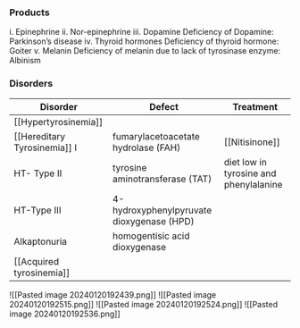### Products
i. Epinephrine
ii. Nor-epinephrine
iii. Dopamine
	 Deficiency of Dopamine: Parkinson’s disease
iv. Thyroid hormones
	 Deficiency of thyroid hormone: Goiter
v. Melanin
	Deficiency of melanin due to lack of tyrosinase enzyme: Albinism

### Disorders
| Disorder                     | Defect                                    | Treatment                              |
| ---------------------------- | ----------------------------------------- | -------------------------------------- |
| [[Hypertyrosinemia]]         |                                           |                                        |
| [[Hereditary Tyrosinemia]] I | fumarylacetoacetate hydrolase (FAH)       | [[Nitisinone]]                         |
| HT- Type II                  | tyrosine aminotransferase (TAT)           | diet low in tyrosine and phenylalanine |
| HT-Type III                  | 4-hydroxyphenylpyruvate dioxygenase (HPD) |                                        |
| Alkaptonuria                 | homogentisic acid dioxygenase             |                                        |
| [[Acquired tyrosinemia]]     |                                           |                                        |

![[Pasted image 20240120192439.png]]
![[Pasted image 20240120192515.png]]
![[Pasted image 20240120192524.png]]
![[Pasted image 20240120192536.png]]
